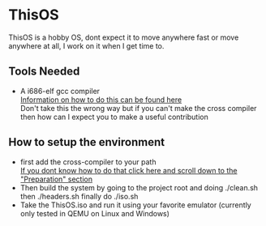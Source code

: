 # ThisOS
ThisOS is a hobby OS, dont expect it to move anywhere fast or move anywhere at all, I work on it when I get time to.

## Tools Needed
- A i686-elf gcc compiler  
[Information on how to do this can be found here](https://wiki.osdev.org/GCC_Cross-Compiler)  
Don't take this the wrong way but if you can't make the cross compiler then how can I expect you to make a useful contribution  

## How to setup the environment
- first add the cross-compiler to your path  
[If you dont know how to do that click here and scroll down to the "Preparation" section](https://wiki.osdev.org/GCC_Cross-Compiler)
- Then build the system by going to the project root and doing ./clean.sh then ./headers.sh finally do ./iso.sh
- Take the ThisOS.iso and run it using your favorite emulator (currently only tested in QEMU on Linux and Windows)
